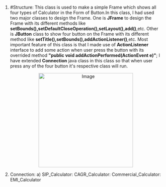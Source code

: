1. #Structure: This class is used to make a simple Frame which shows all four types of Calculator in the Form of Button.In this class, I had used two major classes to design the Frame. One is **JFrame** to design the Frame with its different methods like **setBounds(),setDefaultCloseOperation(),setLayout(),add()**,etc. Other is **JButton** class to show four button on the Frame with its different method like **setTitle(),setBounds(),addActionListener()**,etc. Most important feature of this class is that I made use of **ActionListener** interface to add some action when user press the button with its overrided method **"public void addActionPerformed(ActionEvent e)"**; I have extended **Connection** java class in this class so that when user press any of the four button it's respective class will run.
   <p align="center">
     <img src="https://github.com/user-attachments/assets/9c9aebbd-5a16-4788-b710-7754a8d3f8eb" alt="Image" width="300"/>
   </p>
   
3. Connection:
   a) 
   SIP_Calculator:
   CAGR_Calculator:
   Commercial_Calculator:
   EMI_Calculator
 
